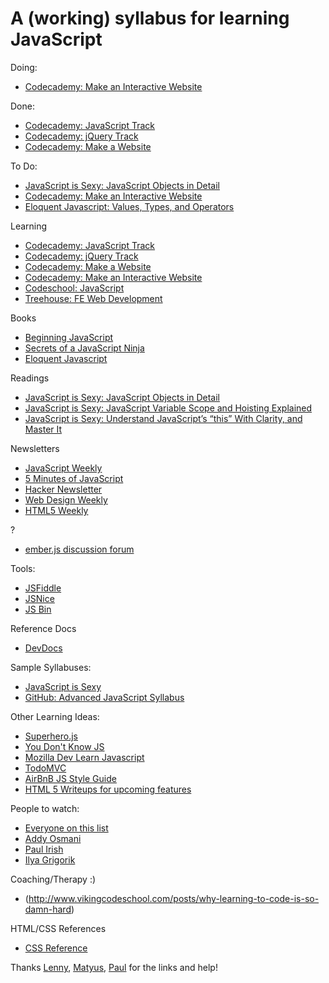 A (working) syllabus for learning JavaScript
============================================

Doing:
+ [Codecademy: Make an Interactive Website](http://www.codecademy.com/skills/make-an-interactive-website)

Done:
+ [Codecademy: JavaScript Track](http://www.codecademy.com/en/tracks/javascript)
+ [Codecademy: jQuery Track](http://www.codecademy.com/en/tracks/jquery)
+ [Codecademy: Make a Website](http://www.codecademy.com/skills/make-a-website)

To Do:
+ [JavaScript is Sexy: JavaScript Objects in Detail](http://javascriptissexy.com/javascript-objects-in-detail/)
+ [Codecademy: Make an Interactive Website](http://www.codecademy.com/skills/make-an-interactive-website)
+ [Eloquent Javascript: Values, Types, and Operators](http://eloquentjavascript.net/01_values.html)


Learning
+ [Codecademy: JavaScript Track](http://www.codecademy.com/en/tracks/javascript)
+ [Codecademy: jQuery Track](http://www.codecademy.com/en/tracks/jquery)
+ [Codecademy: Make a Website](http://www.codecademy.com/skills/make-a-website)
+ [Codecademy: Make an Interactive Website](http://www.codecademy.com/skills/make-an-interactive-website)
+ [Codeschool: JavaScript](https://www.codeschool.com/paths/javascript)
+ [Treehouse: FE Web Development](http://teamtreehouse.com/tracks/front-end-web-development)

Books
+ [Beginning JavaScript](http://www.amazon.com/gp/product/0470525932/ref=as_li_tl?ie=UTF8&camp=1789&creative=9325&creativeASIN=0470525932&linkCode=as2&tag=interhaptic-20&linkId=DMQK6I7WC6V34B77)
+ [Secrets of a JavaScript Ninja](http://www.manning.com/resig/)
+ [Eloquent Javascript](http://eloquentjavascript.net/)

Readings
+ [JavaScript is Sexy: JavaScript Objects in Detail](http://javascriptissexy.com/javascript-objects-in-detail/)
+ [JavaScript is Sexy: JavaScript Variable Scope and Hoisting Explained](http://javascriptissexy.com/javascript-variable-scope-and-hoisting-explained/)
+ [JavaScript is Sexy: Understand JavaScript’s “this” With Clarity, and Master It](http://javascriptissexy.com/understand-javascripts-this-with-clarity-and-master-it/)

Newsletters
+ [JavaScript Weekly](http://javascriptweekly.com/)
+ [5 Minutes of JavaScript](http://us7.campaign-archive2.com/?u=b9a8d14c0dcb1dab9fa67a13a&id=ce78483100&e=34c6c1d648)
+ [Hacker Newsletter](http://us1.campaign-archive2.com/?u=faa8eb4ef3a111cef92c4f3d4&id=24c670da8a&e=3a4f95db13)
+ [Web Design Weekly](http://email.jakebresnehan.com/t/ViewEmail/r/DAFC007623B601522540EF23F30FEDED/EFD0B7DC57BF1D661D419C9787CC9684)
+ [HTML5 Weekly](http://html5weekly.com/issues/173)

?
+ [ember.js discussion forum](http://discuss.emberjs.com/)

Tools:
+ [JSFiddle](http://jsfiddle.net/)
+ [JSNice](http://www.jsnice.org/)
+ [JS Bin](http://jsbin.com/)

Reference Docs
+ [DevDocs](http://devdocs.io/)

Sample Syllabuses:
+ [JavaScript is Sexy](http://javascriptissexy.com/how-to-learn-javascript-properly/)
+ [GitHub: Advanced JavaScript Syllabus](https://github.com/advanced-js/syllabus)

Other Learning Ideas:
+ [Superhero.js](http://superherojs.com/)
+ [You Don't Know JS](https://github.com/getify/You-Dont-Know-JS)
+ [Mozilla Dev Learn Javascript](https://developer.mozilla.org/en-US/Learn/JavaScript)
+ [TodoMVC](http://todomvc.com/)
+ [AirBnB JS Style Guide](https://github.com/airbnb/javascript)
+ [HTML 5 Writeups for upcoming features](http://www.html5rocks.com/)

People to watch:
+ [Everyone on this list](https://developers.google.com/web/fundamentals/resources/contributors/index)
+ [Addy Osmani](https://twitter.com/addyosmani)
+ [Paul Irish](https://twitter.com/paul_irish)
+ [Ilya Grigorik](https://twitter.com/igrigorik)

Coaching/Therapy :)
+ (http://www.vikingcodeschool.com/posts/why-learning-to-code-is-so-damn-hard)

HTML/CSS References
+ [CSS Reference](http://tympanus.net/codrops/css_reference/)


Thanks [Lenny](https://twitter.com/rememberlenny), [Matyus](https://twitter.com/mmatyus), [Paul](https://twitter.com/paul_asjes) for the links and help!
